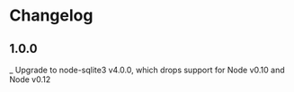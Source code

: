 Changelog
=====

## 1.0.0

_ Upgrade to node-sqlite3 v4.0.0, which drops support for Node v0.10 and Node v0.12
